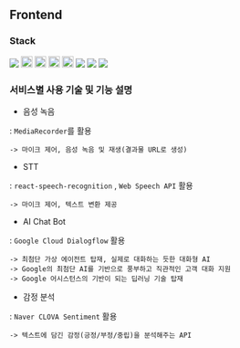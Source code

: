 ## Frontend

### Stack
<img src="https://img.shields.io/badge/-MUI-007396?style=flat-square"/> <img src="https://img.shields.io/badge/NodeJS-339933?style=flat-square&logo=Node.js&logoColor=white" height="20px"> <img src="https://img.shields.io/badge/react-61DAFB?style=flat-square&logo=react&logoColor=black" height="20px"> <img src="https://img.shields.io/badge/React_router-CA4245?style=flat-square&logo=reactrouter&logoColor=white" height="20px"> <img src="https://img.shields.io/badge/redux-764ABC?style=flat-square&logo=redux&logoColor=white" height="20px"> <img src="https://img.shields.io/badge/-Axios-007396?style=flat-square"/> <img src="https://img.shields.io/badge/-AndroidStudio-green"/> <img src="https://img.shields.io/badge/-typescript-blue" />


### 서비스별 사용 기술 및 기능 설명
- 음성 녹음 

: `MediaRecorder`를 활용 

    -> 마이크 제어, 음성 녹음 및 재생(결과물 URL로 생성)

- STT

: `react-speech-recognition` , `Web Speech API` 활용

    -> 마이크 제어, 텍스트 변환 제공

- AI Chat Bot

: `Google Cloud Dialogflow` 활용

    -> 최첨단 가상 에이전트 탑재, 실제로 대화하는 듯한 대화형 AI
    -> Google의 최첨단 AI를 기반으로 풍부하고 직관적인 고객 대화 지원
    -> Google 어시스턴스의 기반이 되는 딥러닝 기술 탑재

- 감정 분석

: `Naver CLOVA Sentiment` 활용

    -> 텍스트에 담긴 감정(긍정/부정/중립)을 분석해주는 API

### 
